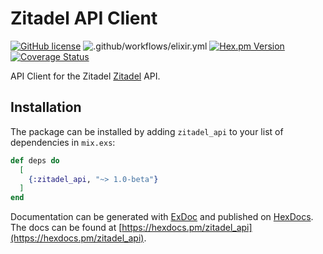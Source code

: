 # Zitadel API Client

[![GitHub license](https://img.shields.io/badge/license-Apache%202.0-blue.svg)](https://raw.githubusercontent.com/jshmrtn/zitadel_api/master/LICENSE)
![.github/workflows/elixir.yml](https://github.com/jshmrtn/zitadel_api/workflows/.github/workflows/elixir.yml/badge.svg)
[![Hex.pm Version](https://img.shields.io/hexpm/v/zitadel_api.svg?style=flat)](https://hex.pm/packages/zitadel_api)
[![Coverage Status](https://coveralls.io/repos/github/jshmrtn/zitadel_api/badge.svg?branch=master)](https://coveralls.io/github/jshmrtn/zitadel_api?branch=master)

API Client for the Zitadel [Zitadel](https://github.com/caos/zitadel) API.

## Installation

The package can be installed by adding `zitadel_api` to your list of
dependencies in `mix.exs`:

```elixir
def deps do
  [
    {:zitadel_api, "~> 1.0-beta"}
  ]
end
```

Documentation can be generated with [ExDoc](https://github.com/elixir-lang/ex_doc)
and published on [HexDocs](https://hexdocs.pm). The docs can be found at
[https://hexdocs.pm/zitadel_api](https://hexdocs.pm/zitadel_api).


